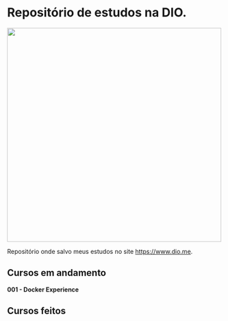 # Repositório de estudos na DIO.

<img src="https://hermes.digitalinnovation.one/assets/diome/logo.png" width="500px">

Repositório onde salvo meus estudos no site https://www.dio.me.

## Cursos em andamento

**001 - Docker Experience**

## Cursos feitos

